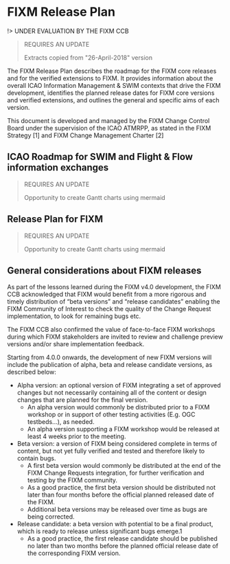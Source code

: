 # FIXM Release Plan

!> UNDER EVALUATION BY THE FIXM CCB

> REQUIRES AN UPDATE
>
> Extracts copied from "26-April-2018" version 

The FIXM Release Plan describes the roadmap for the FIXM core releases and for the verified 
extensions  to  FIXM.  It provides information about the overall ICAO Information Management & 
SWIM contexts that drive the FIXM development, identifies the planned release dates for FIXM core 
versions and verified extensions, and outlines the general and specific aims of each version. 

This document is developed and managed by the FIXM Change Control Board under the supervision 
of the ICAO ATMRPP, as stated in the FIXM Strategy [1] and FIXM Change Management Charter [2]

## ICAO Roadmap for SWIM and Flight & Flow information exchanges

> REQUIRES AN UPDATE
>
> Opportunity to create Gantt charts using mermaid


## Release Plan for FIXM

> REQUIRES AN UPDATE
>
> Opportunity to create Gantt charts using mermaid


## General considerations about FIXM releases

As part of the lessons learned during the FIXM v4.0 development, the FIXM CCB acknowledged that 
FIXM  would  benefit  from  a  more  rigorous  and  timely  distribution  of  “beta  versions”  and  “release 
candidates”  enabling  the  FIXM  Community  of  Interest  to  check  the  quality  of  the  Change  Request 
implementation, to look for remaining bugs etc.  

The  FIXM  CCB  also  confirmed  the  value  of  face-to-face  FIXM  workshops  during  which  FIXM 
stakeholders  are  invited  to  review  and  challenge  preview  versions  and/or  share  implementation 
feedback. 

Starting  from 4.0.0 onwards, the development of new FIXM versions will include the publication of 
alpha, beta and release candidate versions, as described below: 
- Alpha version:  an  optional  version  of  FIXM  integrating  a  set  of  approved  changes  but  not 
necessarily  containing  all  of  the  content  or  design  changes  that  are  planned  for  the  final 
version. 
  - An  alpha  version  would  commonly  be  distributed  prior  to  a  FIXM  workshop  or  in 
support of other testing activities (E.g. OGC testbeds...), as needed. 
  - An  alpha  version  supporting  a  FIXM  workshop  would  be  released  at  least  4  weeks 
prior to the meeting. 
- Beta version: a version of FIXM being considered complete in terms of content, but not yet 
fully verified and tested and therefore likely to contain bugs. 
  - A  first  beta version  would commonly  be  distributed  at  the end of  the  FIXM  Change 
Requests integration, for further verification and testing by the FIXM community. 
  - As  a  good  practice,  the  first  beta  version  should  be  distributed  not  later  than  four 
months before the official planned released date of the FIXM. 
  - Additional beta versions may be released over time as bugs are being corrected. 
- Release  candidate:  a  beta  version  with  potential  to  be  a  final  product,  which  is  ready  to 
release unless significant bugs emerge.1 
  - As a good practice, the first release candidate should be published no later than two 
months before the planned official release date of the corresponding FIXM version.

